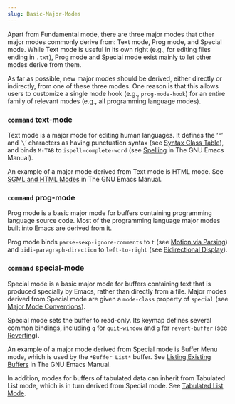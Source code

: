 ```yaml
---
slug: Basic-Major-Modes
---
```


Apart from Fundamental mode, there are three major modes that other major modes commonly derive from: Text mode, Prog mode, and Special mode. While Text mode is useful in its own right (e.g., for editing files ending in `.txt`), Prog mode and Special mode exist mainly to let other modes derive from them.

As far as possible, new major modes should be derived, either directly or indirectly, from one of these three modes. One reason is that this allows users to customize a single mode hook (e.g., `prog-mode-hook`) for an entire family of relevant modes (e.g., all programming language modes).

### <span className="tag command">`command`</span> **text-mode**

Text mode is a major mode for editing human languages. It defines the ‘`"`’ and ‘`\`’ characters as having punctuation syntax (see [Syntax Class Table](/docs/elisp/Syntax-Class-Table)), and binds `M-TAB` to `ispell-complete-word` (see [Spelling](https://www.gnu.org/software/emacs/manual/html_mono/emacs.html#Spelling) in The GNU Emacs Manual).

An example of a major mode derived from Text mode is HTML mode. See [SGML and HTML Modes](https://www.gnu.org/software/emacs/manual/html_mono/emacs.html#HTML-Mode) in The GNU Emacs Manual.

### <span className="tag command">`command`</span> **prog-mode**

Prog mode is a basic major mode for buffers containing programming language source code. Most of the programming language major modes built into Emacs are derived from it.

Prog mode binds `parse-sexp-ignore-comments` to `t` (see [Motion via Parsing](/docs/elisp/Motion-via-Parsing)) and `bidi-paragraph-direction` to `left-to-right` (see [Bidirectional Display](/docs/elisp/Bidirectional-Display)).

### <span className="tag command">`command`</span> **special-mode**

Special mode is a basic major mode for buffers containing text that is produced specially by Emacs, rather than directly from a file. Major modes derived from Special mode are given a `mode-class` property of `special` (see [Major Mode Conventions](/docs/elisp/Major-Mode-Conventions)).

Special mode sets the buffer to read-only. Its keymap defines several common bindings, including `q` for `quit-window` and `g` for `revert-buffer` (see [Reverting](/docs/elisp/Reverting)).

An example of a major mode derived from Special mode is Buffer Menu mode, which is used by the `*Buffer List*` buffer. See [Listing Existing Buffers](https://www.gnu.org/software/emacs/manual/html_mono/emacs.html#List-Buffers) in The GNU Emacs Manual.

In addition, modes for buffers of tabulated data can inherit from Tabulated List mode, which is in turn derived from Special mode. See [Tabulated List Mode](/docs/elisp/Tabulated-List-Mode).
